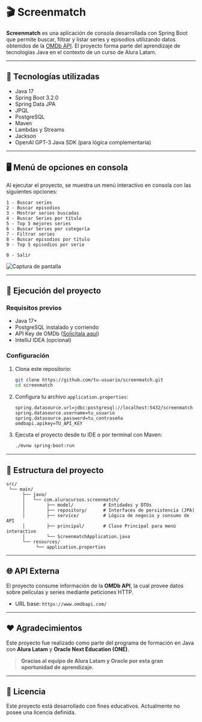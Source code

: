 # 🎬 Screenmatch

**Screenmatch** es una aplicación de consola desarrollada con Spring Boot que permite buscar, filtrar y listar series y episodios utilizando datos obtenidos de la [OMDb API](https://www.omdbapi.com/). El proyecto forma parte del aprendizaje de tecnologías Java en el contexto de un curso de Alura Latam.

---

## 🧰 Tecnologías utilizadas

- Java 17
- Spring Boot 3.2.0
- Spring Data JPA
- JPQL
- PostgreSQL
- Maven
- Lambdas y Streams
- Jackson
- OpenAI GPT-3 Java SDK (para lógica complementaria)

---

## 🖥️ Menú de opciones en consola

Al ejecutar el proyecto, se muestra un menú interactivo en consola con las siguientes opciones:

```
1 - Buscar series
2 - Buscar episodios
3 - Mostrar series buscadas
4 - Buscar Series por título
5 - Top 5 mejores series
6 - Buscar Series por categoría
7 - Filtrar series
8 - Buscar episodios por título
9 - Top 5 episodios por serie

0 - Salir
```

![Captura de pantalla](./Captura%20de%20pantalla%202025-06-10%20130300.png)

---

## 🚀 Ejecución del proyecto

### Requisitos previos

- Java 17+
- PostgreSQL instalado y corriendo
- API Key de OMDb ([Solicítala aquí](https://www.omdbapi.com/apikey.aspx))
- IntelliJ IDEA (opcional)

### Configuración

1. Clona este repositorio:
   ```bash
   git clone https://github.com/tu-usuario/screenmatch.git
   cd screenmatch
   ```

2. Configura tu archivo `application.properties`:
   ```properties
   spring.datasource.url=jdbc:postgresql://localhost:5432/screenmatch
   spring.datasource.username=tu_usuario
   spring.datasource.password=tu_contraseña
   omdbapi.apikey=TU_API_KEY
   ```

3. Ejecuta el proyecto desde tu IDE o por terminal con Maven:
   ```bash
   ./mvnw spring-boot:run
   ```

---

## 📁 Estructura del proyecto

```
src/
 └── main/
      ├── java/
      │   └── com.aluracursos.screenmatch/
      │        ├── model/           # Entidades y DTOs
      │        ├── repository/      # Interfaces de persistencia (JPA)
      │        ├── service/         # Lógica de negocio y consumo de API
      │        ├── principal/       # Clase Principal para menú interactivo
      │        └── ScreenmatchApplication.java
      └── resources/
           └── application.properties
```

---

## 🌐 API Externa

El proyecto consume información de la **OMDb API**, la cual provee datos sobre películas y series mediante peticiones HTTP.

- URL base: `https://www.omdbapi.com/`

---

## ❤️ Agradecimientos

Este proyecto fue realizado como parte del programa de formación en Java con **Alura Latam** y **Oracle Next Education (ONE)**.

> **Gracias al equipo de Alura Latam y Oracle por esta gran oportunidad de aprendizaje.**

---

## 📜 Licencia

Este proyecto está desarrollado con fines educativos. Actualmente no posee una licencia definida.